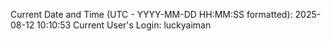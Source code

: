 Current Date and Time (UTC - YYYY-MM-DD HH:MM:SS formatted): 2025-08-12 10:10:53
Current User's Login: luckyaiman
